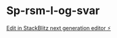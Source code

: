 # Sp-rsm-l-og-svar

[Edit in StackBlitz next generation editor ⚡️](https://stackblitz.com/~/github.com/amaliebernes/Sp-rsm-l-og-svar)